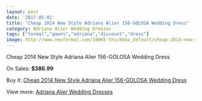 ```yaml
---
layout: post
date: '2017-05-01'
title: "Cheap 2014 New Style Adriana Alier 156-GOLOSA Wedding Dress"
category: Adriana Alier Wedding Dresses
tags: ["formal","gowns","adriana","discount","dress"]
image: http://www.neoformal.com/19065-thickbox_default/cheap-2014-new-style-adriana-alier-156-golosa-wedding-dress.jpg
---
```

Cheap 2014 New Style Adriana Alier 156-GOLOSA Wedding Dress

On Sales: **$386.99**
<a href="https://www.neoformal.com/en/adriana-alier-wedding-dresses-2014/6097-cheap-2014-new-style-adriana-alier-156-golosa-wedding-dress.html"><amp-img layout="responsive" width="600" height="600" src="//www.neoformal.com/19065-thickbox_default/cheap-2014-new-style-adriana-alier-156-golosa-wedding-dress.jpg" alt="Cheap 2014 New Style Adriana Alier 156-GOLOSA Wedding Dress 0" /></a>
<a href="https://www.neoformal.com/en/adriana-alier-wedding-dresses-2014/6097-cheap-2014-new-style-adriana-alier-156-golosa-wedding-dress.html"><amp-img layout="responsive" width="600" height="600" src="//www.neoformal.com/19066-thickbox_default/cheap-2014-new-style-adriana-alier-156-golosa-wedding-dress.jpg" alt="Cheap 2014 New Style Adriana Alier 156-GOLOSA Wedding Dress 1" /></a>

Buy it: [Cheap 2014 New Style Adriana Alier 156-GOLOSA Wedding Dress](https://www.neoformal.com/en/adriana-alier-wedding-dresses-2014/6097-cheap-2014-new-style-adriana-alier-156-golosa-wedding-dress.html "Cheap 2014 New Style Adriana Alier 156-GOLOSA Wedding Dress")

View more: [Adriana Alier Wedding Dresses](https://www.neoformal.com/en/79-adriana-alier-wedding-dresses-2014 "Adriana Alier Wedding Dresses")